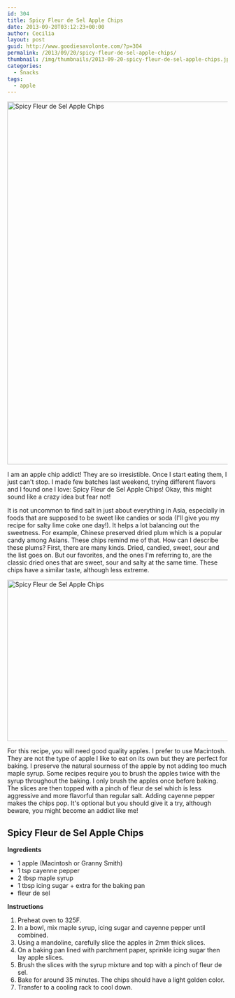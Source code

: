 ```yaml
---
id: 304
title: Spicy Fleur de Sel Apple Chips
date: 2013-09-20T03:12:23+00:00
author: Cecilia
layout: post
guid: http://www.goodiesavolonte.com/?p=304
permalink: /2013/09/20/spicy-fleur-de-sel-apple-chips/
thumbnail: /img/thumbnails/2013-09-20-spicy-fleur-de-sel-apple-chips.jpg
categories:
  - Snacks
tags:
  - apple
---
```

<input class="jpibfi" type="hidden" />

[<img class="alignnone size-full wp-image-307" alt="Spicy Fleur de Sel Apple Chips" src="http://www.goodiesavolonte.com/wp-content/uploads/2013/09/IMG_5433.jpg" width="552" height="828" />](http://www.goodiesavolonte.com/wp-content/uploads/2013/09/IMG_5433.jpg)

I am an apple chip addict! They are so irresistible. Once I start eating them, I just can't stop. I made few batches last weekend, trying different flavors and I found one I love: Spicy Fleur de Sel Apple Chips! Okay, this might sound like a crazy idea but fear not!

It is not uncommon to find salt in just about everything in Asia, especially in foods that are supposed to be sweet like candies or soda (I'll give you my recipe for salty lime coke one day!). It helps a lot balancing out the sweetness. For example, Chinese preserved dried plum which is a popular candy among Asians. These chips remind me of that. How can I describe these plums? First, there are many kinds. Dried, candied, sweet, sour and the list goes on. But our favorites, and the ones I'm referring to, are the classic dried ones that are sweet, sour and salty at the same time. These chips have a similar taste, although less extreme.

[<img class="alignnone size-full wp-image-308" alt="Spicy Fleur de Sel Apple Chips" src="http://www.goodiesavolonte.com/wp-content/uploads/2013/09/IMG_5443.jpg" width="552" height="368" />](http://www.goodiesavolonte.com/wp-content/uploads/2013/09/IMG_5443.jpg)

For this recipe, you will need good quality apples. I prefer to use Macintosh. They are not the type of apple I like to eat on its own but they are perfect for baking. I preserve the natural sourness of the apple by not adding too much maple syrup. Some recipes require you to brush the apples twice with the syrup throughout the baking. I only brush the apples once before baking. The slices are then topped with a pinch of fleur de sel which is less aggressive and more flavorful than regular salt. Adding cayenne pepper makes the chips pop. It's optional but you should give it a try, although beware, you might become an addict like me!

<!--more-->

<div class="recipe-box">
  <h2 class="recipe-title">
    Spicy Fleur de Sel Apple Chips
  </h2>
  
  <p>
    <strong>Ingredients</strong>
  </p>
  
  <ul>
    <li>
      1 apple (Macintosh or Granny Smith)
    </li>
    <li>
      1 tsp cayenne pepper
    </li>
    <li>
      2 tbsp maple syrup
    </li>
    <li>
      1 tbsp icing sugar + extra for the baking pan
    </li>
    <li>
      fleur de sel
    </li>
  </ul>
  
  <p>
    <strong>Instructions</strong>
  </p>
  
  <ol>
    <li>
      Preheat oven to 325F.
    </li>
    <li>
      In a bowl, mix maple syrup, icing sugar and cayenne pepper until combined.
    </li>
    <li>
      Using a mandoline, carefully slice the apples in 2mm thick slices.
    </li>
    <li>
      On a baking pan lined with parchment paper, sprinkle icing sugar then lay apple slices.
    </li>
    <li>
      Brush the slices with the syrup mixture and top with a pinch of fleur de sel.
    </li>
    <li>
      Bake for around 35 minutes. The chips should have a light golden color.
    </li>
    <li>
      Transfer to a cooling rack to cool down.
    </li>
  </ol>
</div>